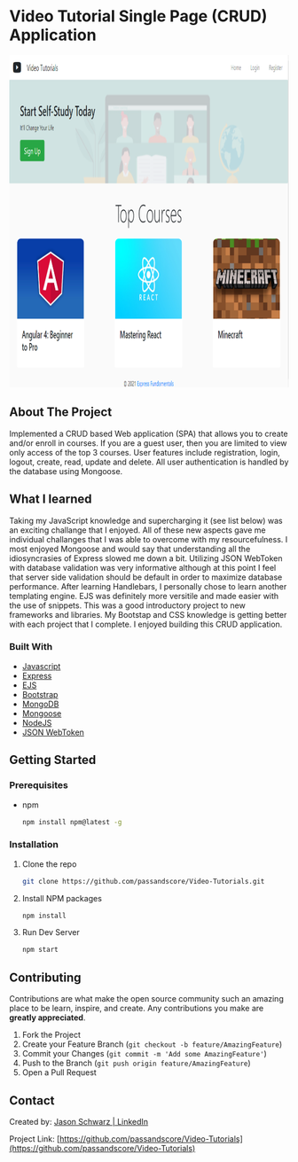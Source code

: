 # Video Tutorial Single Page (CRUD) Application


<p align=”center”>
<img src="images/readme-cover.png" alt="Logo" width="800" height="600">
</p>

<!-- ABOUT THE PROJECT -->

## About The Project

Implemented a CRUD based Web application (SPA) that allows you to create and/or enroll in courses. If you are a guest user, then you are limited to view only access of the top 3 courses. User features include registration, login, logout, create, read, update and delete. All user authentication is handled by the database using Mongoose.

## What I learned 
Taking my JavaScript knowledge and supercharging it (see list below) was an exciting challange that I enjoyed. All of these new aspects gave me individual challanges that I was able to overcome with my resourcefulness. I most enjoyed Mongoose and would say that understanding all the idiosyncrasies of Express slowed me down a bit. Utilizing JSON WebToken with database validation was very informative although at this point I feel that server side validation should be default in order to maximize database performance. After learning Handlebars, I personally chose to learn another templating engine. EJS was definitely more versitile and made easier with the use of snippets. This was a good introductory project to new frameworks and libraries. My Bootstap and CSS knowledge is getting better with each project that I complete. I enjoyed building this CRUD application.


### Built With

- [Javascript](https://www.javascript.com/)
- [Express](https://expressjs.com/)
- [EJS](https://ejs.co/)
- [Bootstrap](https://getbootstrap.com/)
- [MongoDB](https://www.mongodb.com/)
- [Mongoose](https://mongoosejs.com/)
- [NodeJS](https://nodejs.dev/)
- [JSON WebToken](https://jwt.io/)

<!-- GETTING STARTED -->

## Getting Started

### Prerequisites

- npm
  ```sh
  npm install npm@latest -g
  ```

### Installation

1. Clone the repo
   ```sh
   git clone https://github.com/passandscore/Video-Tutorials.git
   ```
2. Install NPM packages
   ```sh
   npm install
   ```
3. Run Dev Server
   ```sh
   npm start
   ```

<!-- CONTRIBUTING -->

## Contributing

Contributions are what make the open source community such an amazing place to be learn, inspire, and create. Any contributions you make are **greatly appreciated**.

1. Fork the Project
2. Create your Feature Branch (`git checkout -b feature/AmazingFeature`)
3. Commit your Changes (`git commit -m 'Add some AmazingFeature'`)
4. Push to the Branch (`git push origin feature/AmazingFeature`)
5. Open a Pull Request



<!-- CONTACT -->

## Contact

Created by: [Jason Schwarz | LinkedIn](https://www.linkedin.com/in/jason-schwarz-75b91482/)

Project Link: [https://github.com/passandscore/Video-Tutorials](https://github.com/passandscore/Video-Tutorials)
